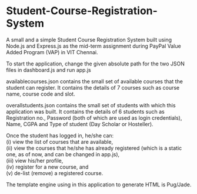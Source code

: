 # Student-Course-Registration-System
A small and a simple Student Course Registration System built using Node.js and Express.js as the mid-term assignment during PayPal Value Added Program (VAP) in VIT Chennai. 

To start the application, change the given absolute path for the two JSON files in dashboard.js and run app.js 

availablecourses.json contains the small set of available courses that the student can register. It contains the details of 7 courses such as course name, course code and slot. 

overallstudents.json contains the small set of students with which this application was built. It contains the details of 6 students such as Registration no., Password (both of which are used as login credentials), Name, CGPA and Type of student (Day Scholar or Hosteller). 

Once the student has logged in, he/she can: \
(i) view the list of courses that are available, \
(ii) view the courses that he/she has already registered (which is a static one, as of now, and can be changed in app.js), \
(iii) view his/her profile, \
(iv) register for a new course, and \
(v) de-list (remove) a registered course. 

The template engine using in this application to generate HTML is Pug/Jade. 

